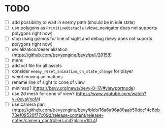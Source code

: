 # TODO

- [ ] add possibility to wait in enemy path (should be in idle state)
- [ ] use polygons as `PrimitiveObstacle` (vleue_navigator does not supports polygons right now)
- [ ] stop using gizmos for line of sight and debug (bevy does not suports polygons right now)
- [ ] serialization/deserialization (https://github.com/bevyengine/bevy/pull/20158)
- [ ] menu
- [ ] add xcf file for all assets
- [ ] consider `enemy_reset_animation_on_state_change` for player
- [ ] weird moving animations
- [ ] rename line of sight to cone of view
- [ ] minimap? (https://bevy.org/news/bevy-0-17/#viewportnode)
- [ ] use 2d mesh for cone of view? (https://www.youtube.com/watch?v=0syaVnpM)
- [ ] use camera pan (https://github.com/bevyengine/bevy/blob/16a6a96a80aab50dcc14c8bb73ef09520f77c09d/release-content/release-notes/camera_controllers.md?plain=1#L4)
